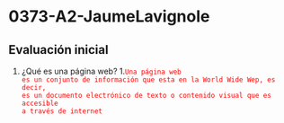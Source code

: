 # 0373-A2-JaumeLavignole
## **Evaluación inicial**
1. ¿Qué es una página web?
  1.<code style="color : red">Una página web es un conjunto de información que esta en la World Wide Wep, es decir, es un documento electrónico de texto o contenido visual que es accesible a través de internet</code>
